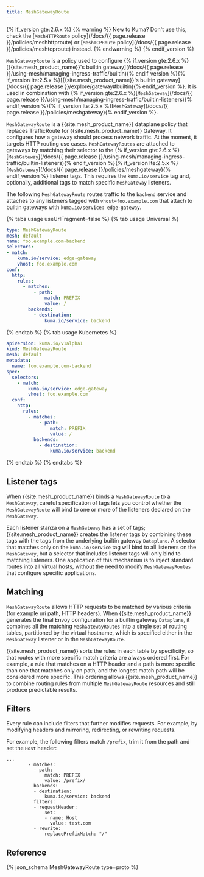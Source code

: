 ```yaml
---
title: MeshGatewayRoute
---
```

{% if_version gte:2.6.x %}
{% warning %}
New to Kuma? Don't use this, check the [`MeshHTTPRoute` policy](/docs/{{ page.release }}/policies/meshhttproute) or [`MeshTCPRoute` policy](/docs/{{ page.release }}/policies/meshtcproute) instead.
{% endwarning %}
{% endif_version %}

`MeshGatewayRoute` is a policy used to configure {% if_version gte:2.6.x %}[{{site.mesh_product_name}}'s builtin gateway](/docs/{{ page.release }}/using-mesh/managing-ingress-traffic/builtin){% endif_version %}{% if_version lte:2.5.x %}[{{site.mesh_product_name}}'s builtin gateway](/docs/{{ page.release }}/explore/gateway#builtin){% endif_version %}.
It is used in combination with {% if_version gte:2.6.x %}[`MeshGateway`](/docs/{{ page.release }}/using-mesh/managing-ingress-traffic/builtin-listeners){% endif_version %}{% if_version lte:2.5.x %}[`MeshGateway`](/docs/{{ page.release }}/policies/meshgateway){% endif_version %}.

`MeshGatewayRoute` is a {{site.mesh_product_name}} dataplane policy that replaces TrafficRoute for {{site.mesh_product_name}} Gateway.
It configures how a gateway should process network traffic.
At the moment, it targets HTTP routing use cases.
`MeshGatewayRoutes` are attached to gateways by matching their selector to the {% if_version gte:2.6.x %}[`MeshGateway`](/docs/{{ page.release }}/using-mesh/managing-ingress-traffic/builtin-listeners){% endif_version %}{% if_version lte:2.5.x %}[`MeshGateway`](/docs/{{ page.release }}/policies/meshgateway){% endif_version %} listener tags. This requires the `kuma.io/service` tag and, optionally, additional tags to match specific `MeshGateway` listeners.

The following `MeshGatewayRoute` routes traffic to the `backend` service and attaches to any listeners tagged with `vhost=foo.example.com` that attach to builtin gateways with `kuma.io/service: edge-gateway`.

{% tabs usage useUrlFragment=false %}
{% tab usage Universal %}
```yaml
type: MeshGatewayRoute
mesh: default
name: foo.example.com-backend 
selectors:
- match:
    kuma.io/service: edge-gateway
    vhost: foo.example.com
conf:
  http:
    rules:
      - matches:
          - path:
              match: PREFIX
              value: /
        backends:
          - destination:
              kuma.io/service: backend
```
{% endtab %}
{% tab usage Kubernetes %}
```yaml
apiVersion: kuma.io/v1alpha1
kind: MeshGatewayRoute
mesh: default
metadata:
  name: foo.example.com-backend
spec:
  selectors:
    - match:
        kuma.io/service: edge-gateway
        vhost: foo.example.com
  conf:
    http:
      rules:
        - matches:
            - path:
                match: PREFIX
                value: /
          backends:
            - destination:
                kuma.io/service: backend
```
{% endtab %}
{% endtabs %}

## Listener tags

When {{site.mesh_product_name}} binds a `MeshGatewayRoute` to a `MeshGateway`, careful specification of tags lets you control whether the `MeshGatewayRoute` will bind to one or more of the listeners declared on the `MeshGateway`.

Each listener stanza on a `MeshGateway` has a set of tags; {{site.mesh_product_name}} creates the listener tags by combining these tags with the tags from the underlying builtin gateway `Dataplane`.
A selector that matches only on the `kuma.io/service` tag will bind to all listeners on the `MeshGateway`, but a selector that includes listener tags will only bind to matching listeners.
One application of this mechanism is to inject standard routes into all virtual hosts, without the need to modify `MeshGatewayRoutes` that configure specific applications.

## Matching

`MeshGatewayRoute` allows HTTP requests to be matched by various criteria (for example uri path, HTTP headers).
When {{site.mesh_product_name}} generates the final Envoy configuration for a builtin gateway `Dataplane`, it combines all the matching `MeshGatewayRoutes` into a single set of routing tables, partitioned by the virtual hostname, which is specified either in the `MeshGateway` listener or in the `MeshGatewayRoute`.

{{site.mesh_product_name}} sorts the rules in each table by specificity, so that routes with more specific match criteria are always ordered first.
For example, a rule that matches on a HTTP header and a path is more specific than one that matches only on path, and the longest match path will be considered more specific.
This ordering allows {{site.mesh_product_name}} to combine routing rules from multiple `MeshGatewayRoute` resources and still produce predictable results.

## Filters

Every rule can include filters that further modifies requests. For example, by
modifying headers and mirroring, redirecting, or rewriting requests.

For example, the following filters match `/prefix`, trim it from the path and set the `Host` header:

```
...
        - matches:
          - path:
              match: PREFIX
              value: /prefix/
          backends:
          - destination:
              kuma.io/service: backend
          filters:
          - requestHeader:
              set:
              - name: Host
                value: test.com
          - rewrite:
              replacePrefixMatch: "/"
```

## Reference

{% json_schema MeshGatewayRoute type=proto %}

